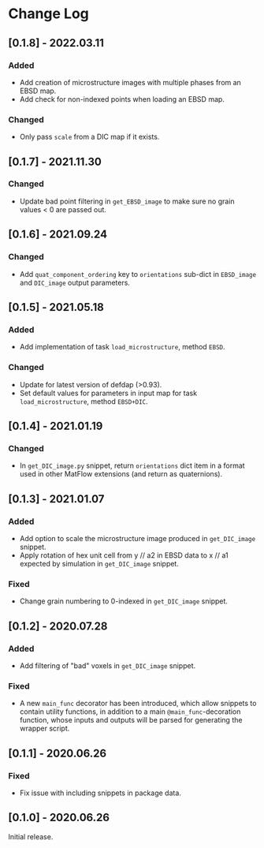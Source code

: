 # Change Log

## [0.1.8] - 2022.03.11

### Added

- Add creation of microstructure images with multiple phases from an EBSD map.
- Add check for non-indexed points when loading an EBSD map.

### Changed

- Only pass `scale` from a DIC map if it exists.

## [0.1.7] - 2021.11.30

### Changed

- Update bad point filtering in `get_EBSD_image` to make sure no grain values < 0 are passed out.

## [0.1.6] - 2021.09.24

### Changed

- Add `quat_component_ordering` key to `orientations` sub-dict in `EBSD_image` and `DIC_image` output parameters.

## [0.1.5] - 2021.05.18

### Added

- Add implementation of task `load_microstructure`, method `EBSD`.

### Changed

- Update for latest version of defdap (>0.93).
- Set default values for parameters in input map for task `load_microstructure`, method `EBSD+DIC`.

## [0.1.4] - 2021.01.19

### Changed

- In `get_DIC_image.py` snippet, return `orientations` dict item in a format used in other MatFlow extensions (and return as quaternions).

## [0.1.3] - 2021.01.07

### Added

- Add option to scale the microstructure image produced in `get_DIC_image` snippet.
- Apply rotation of hex unit cell from y // a2 in EBSD data to x // a1 expected by simulation in `get_DIC_image` snippet.

### Fixed

- Change grain numbering to 0-indexed in `get_DIC_image` snippet.

## [0.1.2] - 2020.07.28

### Added

- Add filtering of "bad" voxels in `get_DIC_image` snippet.

### Fixed

- A new `main_func` decorator has been introduced, which allow snippets to contain utility functions, in addition to a main `@main_func`-decoration function, whose inputs and outputs will be parsed for generating the wrapper script.

## [0.1.1] - 2020.06.26

### Fixed

- Fix issue with including snippets in package data.

## [0.1.0] - 2020.06.26

Initial release.
